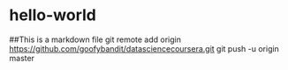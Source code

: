 hello-world
===========
##This is a markdown file
git remote add origin https://github.com/goofybandit/datasciencecoursera.git
git push -u origin master

